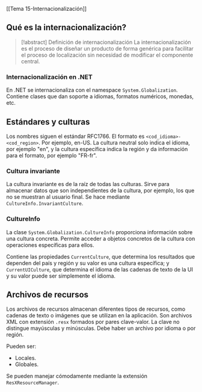 [[Tema 15-Internacionalización]]

## Qué es la internacionalización?
> [!abstract] Definición de internacionalización
> La internacionalización es el proceso de diseñar un producto de forma genérica para facilitar el proceso de localización sin necesidad de modificar el componente central.

### Internacionalización en .NET
En .NET se internacionaliza con el namespace `System.Globalization`. Contiene clases que dan soporte a idiomas, formatos numéricos, monedas, etc.

## Estándares y culturas
Los nombres siguen el estándar RFC1766. El formato es `<cod_idioma>-<cod_region>`. Por ejemplo, en-US. La cultura neutral solo indica el idioma, por ejemplo "en", y la cultura específica indica la región y da información para el formato, por ejemplo "FR-fr". 

### Cultura invariante
La cultura invariante es de la raíz de todas las culturas. Sirve para almacenar datos que son independientes de la cultura, por ejemplo, los que no se muestran al usuario final. Se hace mediante `CultureInfo.InvariantCulture`. 

### CultureInfo
La clase `System.Globalization.CultureInfo` proporciona información sobre una cultura concreta. Permite acceder a objetos concretos de la cultura con operaciones específicas para ellos. 

Contiene las propiedades `CurrentCulture`, que determina los resultados que dependen del país y región y su valor es una cultura específica; y `CurrentUICulture`, que determina el idioma de las cadenas de texto de la UI y su valor puede ser simplemente el idioma.

## Archivos de recursos
Los archivos de recursos almacenan diferentes tipos de recursos, como cadenas de texto o imágenes que se utilizan en la aplicación. Son archivos XML con extensión `.resx` formados por pares clave-valor. La clave no distingue mayúsculas y minúsculas. Debe haber un archivo por idioma o por región. 

Pueden ser:
+ Locales.
+ Globales.

Se pueden manejar cómodamente mediante la extensión `ResXResourceManager`. 